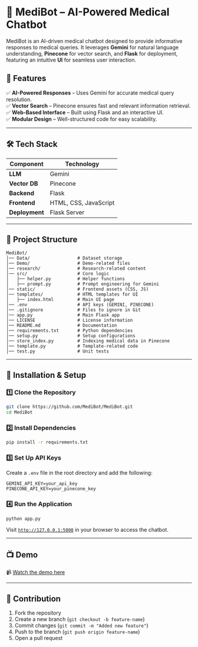 # 🏥 MediBot – AI-Powered Medical Chatbot  

MediBot is an AI-driven medical chatbot designed to provide informative responses to medical queries. It leverages **Gemini** for natural language understanding, **Pinecone** for vector search, and **Flask** for deployment, featuring an intuitive **UI** for seamless user interaction.  

## 📌 Features  
✅ **AI-Powered Responses** – Uses Gemini for accurate medical query resolution.  
✅ **Vector Search** – Pinecone ensures fast and relevant information retrieval.  
✅ **Web-Based Interface** – Built using Flask and an interactive UI.  
✅ **Modular Design** – Well-structured code for easy scalability.  

---

## 🛠 Tech Stack  
| Component  | Technology |
|------------|-----------|
| **LLM** | Gemini |
| **Vector DB** | Pinecone |
| **Backend** | Flask |
| **Frontend** | HTML, CSS, JavaScript |
| **Deployment** | Flask Server |

---

## 📂 Project Structure  
```
MediBot/
│── Data/                  # Dataset storage
│── Demo/                  # Demo-related files
│── research/              # Research-related content
│── src/                   # Core logic
│   ├── helper.py          # Helper functions
│   ├── prompt.py          # Prompt engineering for Gemini
│── static/                # Frontend assets (CSS, JS)
│── templates/             # HTML templates for UI
│   ├── index.html         # Main UI page
│── .env                   # API keys (GEMINI, PINECONE)
│── .gitignore             # Files to ignore in Git
│── app.py                 # Main Flask app
│── LICENSE                # License information
│── README.md              # Documentation
│── requirements.txt       # Python dependencies
│── setup.py               # Setup configurations
│── store_index.py         # Indexing medical data in Pinecone
│── template.py            # Template-related code
│── test.py                # Unit tests
```

---

## 🚀 Installation & Setup  

### 1️⃣ Clone the Repository  
```bash
git clone https://github.com/MediBot/MediBot.git
cd MediBot
```

### 2️⃣ Install Dependencies  
```bash
pip install -r requirements.txt
```

### 3️⃣ Set Up API Keys  
Create a `.env` file in the root directory and add the following:  
```
GEMINI_API_KEY=your_api_key
PINECONE_API_KEY=your_pinecone_key
```

### 4️⃣ Run the Application  
```bash
python app.py
```  
Visit [`http://127.0.0.1:5000`](http://127.0.0.1:5000) in your browser to access the chatbot.  

---

## 📺 Demo  
📹 [Watch the demo here](Demo/MediBot.mp4)  

---

## 🤝 Contribution  
1. Fork the repository  
2. Create a new branch (`git checkout -b feature-name`)  
3. Commit changes (`git commit -m "Added new feature"`)  
4. Push to the branch (`git push origin feature-name`)  
5. Open a pull request  
